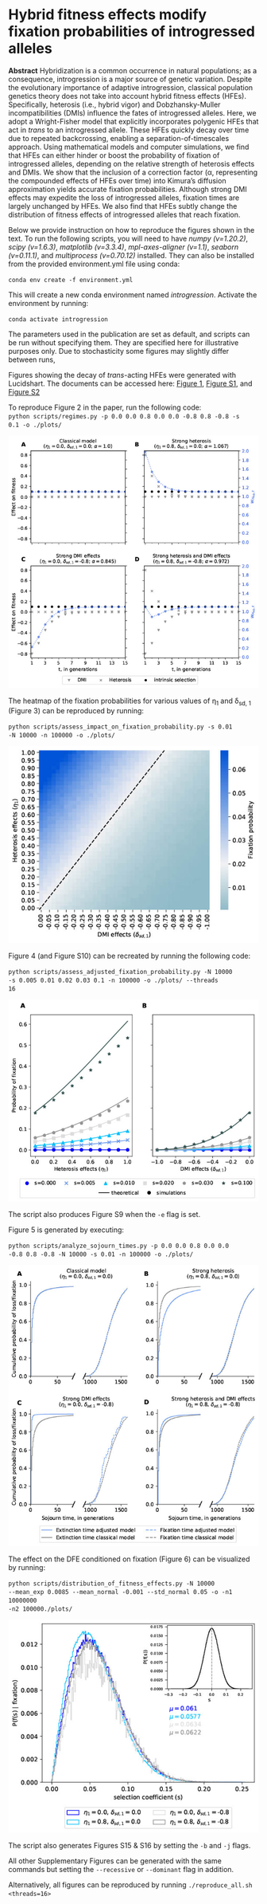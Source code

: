 # Hybrid fitness effects modify fixation probabilities of introgressed alleles

<p><strong>Abstract</strong> Hybridization is a common occurrence in natural populations; as a consequence, introgression is a major source of genetic variation. Despite the evolutionary importance of adaptive introgression, classical population genetics theory does not take into account hybrid fitness effects (HFEs). Specifically, heterosis (i.e., hybrid vigor) and Dobzhansky-Muller incompatibilities (DMIs) influence the fates of introgressed alleles. Here, we adopt a Wright-Fisher model that explicitly incorporates polygenic HFEs that act in <em>trans</em> to an introgressed allele. These HFEs quickly decay over time due to repeated backcrossing, enabling a separation-of-timescales approach. Using mathematical models and computer simulations, we find that HFEs can either hinder or boost the probability of fixation of introgressed alleles, depending on the relative strength of heterosis effects and DMIs. We show that the inclusion of a correction factor (&alpha;, representing the compounded effects of HFEs over time) into Kimura’s diffusion approximation yields accurate fixation probabilities. Although strong DMI effects may expedite the loss of introgressed alleles, fixation times are largely unchanged by HFEs. We also find that HFEs subtly change the distribution of fitness effects of introgressed alleles that reach fixation.</p>

<p>Below we provide instruction on how to reproduce the figures shown in the text.
To run the following scripts, you will need to have <em>numpy (v=1.20.2)</em>, <em>scipy (v=1.6.3)</em>, <em>matplotlib (v=3.3.4)</em>, <em>mpl-axes-aligner (v=1.1)</em>, <em>seaborn (v=0.11.1)</em>, and <em>multiprocess (v=0.70.12)</em> installed.
They can also be installed from the provided environment.yml file using conda:<br>

<code>conda env create -f environment.yml</code><br>

This will create a new conda environment named *introgression*. Activate the environment by running:<br>

<code>conda activate introgression</code><br>

The parameters used in the publication are set as default, and scripts can be run without specifying them.
They are specified here for illustrative purposes only. Due to stochasticity some figures may slightly differ between runs,</p>

Figures showing the decay of <em>trans</em>-acting HFEs were generated with Lucidshart. The documents can be accessed here: [Figure 1](https://lucid.app/documents/view/c66e34a8-0b55-408a-a391-cdae5a728b08), [Figure S1](https://lucid.app/documents/view/d6916f9b-e44c-484e-91b7-3b701a94cf7d), and [Figure S2](https://lucid.app/documents/view/3d15002b-e5d3-455b-b69a-93539d72d16b)

To reproduce Figure 2 in the paper, run the following code:</br>
<code>python scripts/regimes.py -p 0.0 0.0 0.8 0.0 0.0 -0.8 0.8 -0.8 -s 0.1 -o ./plots/</code>


![Figure 2](plots/regimes.jpg)

The heatmap of the fixation probabilities for various values of &eta;<sub>1</sub> and &delta;<sub>sd, 1</sub> (Figure 3) can be reproduced by running:</br>

<code>python scripts/assess_impact_on_fixation_probability.py -s 0.01 -N 10000 -n 100000 -o ./plots/</code>

![Figure 3](plots/difference_emp_theo_fix.jpg)

Figure 4 (and Figure S10) can be recreated by running the following code:</br>

<code>python scripts/assess_adjusted_fixation_probability.py -N 10000 -s 0.005 0.01 0.02 0.03 0.1 -n 100000 -o ./plots/ --threads 16</code>

![Figure 4](plots/adjusted_pfix.jpg)

The script also produces Figure S9 when the `-e` flag is set.

Figure 5 is generated by executing:<br>

<code>python scripts/analyze_sojourn_times.py -p 0.0 0.0 0.8 0.0 0.0 -0.8 0.8 -0.8 -N 10000 -s 0.01 -n 100000 -o ./plots/</code>

![Figure 5](plots/sojourn_times.jpg)

The effect on the DFE conditioned on fixation (Figure 6) can be visualized by running:</br>

<code>python scripts/distribution_of_fitness_effects.py -N 10000 --mean_exp 0.0085 --mean_normal -0.001 --std_normal 0.05 -o -n1 10000000 -n2 100000./plots/</code>

![Figure 6](plots/dfe_normal_simulations.jpg)

The script also generates Figures S15 & S16 by setting the `-b` and `-j` flags.

All other Supplementary Figures can be generated with the same commands but setting the <code>--recessive</code> or <code>--dominant</code>  flag in addition.

Alternatively, all figures can be reproduced by running <code>./reproduce_all.sh <threads=16></code>

